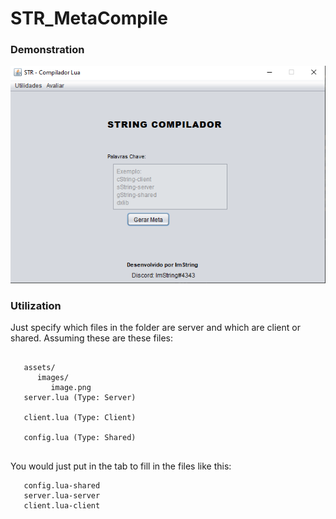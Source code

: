 # STR_MetaCompile

### Demonstration
![Demonstracaoo](demo.png)

### Utilization
Just specify which files in the folder are server and which are client or shared.
Assuming these are these files:
```

   assets/
      images/
	     image.png
   server.lua (Type: Server)

   client.lua (Type: Client)

   config.lua (Type: Shared)
   
```

You would just put in the tab to fill in the files like this:

```
   config.lua-shared
   server.lua-server
   client.lua-client
```
